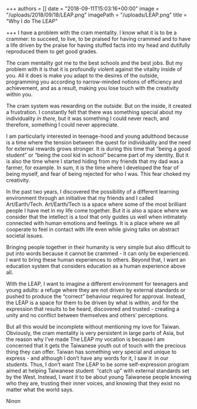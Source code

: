 +++
authors = []
date = "2018-09-11T15:03:16+00:00"
image = "/uploads/2018/09/18/LEAP.png"
imagePath = "/uploads/LEAP.png"
title = "Why I do The LEAP"

+++
I have a problem with the cram mentality. I know what it is to be a crammer: to succeed, to live, to be praised for having crammed and to have a life driven by the praise for having stuffed facts into my head and dutifully reproduced them to get good grades.

The cram mentality got me to the best schools and the best jobs. But my problem with it is that it is profoundly violent against the vitality inside of you. All it does is make you adapt to the desires of the outside, programming you according to narrow-minded notions of efficiency and achievement, and as a result, making you lose touch with the creativity within you.

The cram system was rewarding on the outside. But on the inside, it created a frustration. I constantly felt that there was something special about my individuality _in there_, but it was something I could never reach, and therefore, something I could never appreciate.

I am particularly interested in teenage-hood and young adulthood because is a time where the tension between the quest for individuality and the need for external rewards grows stronger. It is during this time that “being a good student” or “being the cool kid in school” became part of my identity. But it is also the time where I started hiding from my friends that my dad was a farmer, for example. In sum, it is the time where I developed the fear of being myself, and fear of being rejected for who I was. This fear choked my creativity.

In the past two years, I discovered the possibility of a different learning environment through an initiative that my friends and I called Art/Earth/Tech. Art/Earth/Tech is a space where some of the most brilliant people I have met in my life come together. But it is also a space where we consider that the intellect is a tool that only guides us well when intimately connected with human emotions and feelings. It is a place where we all cooperate to feel in contact with life even while giving talks on abstract societal issues.

Bringing people together in their humanity is very simple but also difficult to put into words because it cannot be crammed - it can only be experienced. I want to bring these human experiences to others. Beyond that, I want an education system that considers education as a human experience above all.

With the LEAP, I want to imagine a different environment for teenagers and young adults: a refuge where they are not driven by external standards or pushed to produce the “correct” behaviour required for approval. Instead, the LEAP is a space for them to be driven by what is within, and for the expression that results to be heard, discovered and trusted - creating a unity and no conflict between themselves and others’ perceptions.

But all this would be incomplete without mentioning my love for Taiwan. Obviously, the cram mentality is very persistent in large parts of Asia, but the reason why I’ve made The LEAP my vocation is because I am concerned that it gets the Taiwanese youth out of touch with the precious thing they can offer. Taiwan has something very special and unique to express - and although I don’t have any words for it, I saw it  in our students. Thus, I don’t want The LEAP to be some self-expression program aimed at helping Taiwanese student  “catch up” with external standards set by the West. Instead, I want it to be about young Taiwanese people knowing who they are, trusting their inner voices, and knowing that they exist no matter what the world says.

Ninon